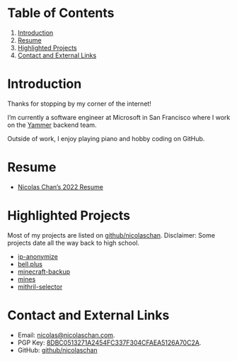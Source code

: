 
# Table of Contents

1.  [Introduction](#org1185634)
2.  [Resume](#org4c44fe4)
3.  [Highlighted Projects](#orge0cebac)
4.  [Contact and External Links](#orgf98938b)



<a id="org1185634"></a>

# Introduction

Thanks for stopping by my corner of the internet!

I&rsquo;m currently a software engineer at Microsoft in San Francisco where I work on the [Yammer](https://www.yammer.com/) backend team.

Outside of work, I enjoy playing piano and hobby coding on GitHub.


<a id="org4c44fe4"></a>

# Resume

-   [Nicolas Chan&rsquo;s 2022 Resume](./static/docs/resume-2022.pdf)


<a id="orge0cebac"></a>

# Highlighted Projects

Most of my projects are listed on [github/nicolaschan](https://github.com/nicolaschan).
Disclaimer: Some projects date all the way back to high school.

-   [ip-anonymize](https://github.com/nicolaschan/ip-anonymize)
-   [bell.plus](https://github.com/nicolaschan/bell)
-   [minecraft-backup](https://github.com/nicolaschan/minecraft-backup)
-   [mines](https://github.com/nicolaschan/mines)
-   [mithril-selector](https://github.com/nicolaschan/mithril-selector)


<a id="orgf98938b"></a>

# Contact and External Links

-   Email: [nicolas@nicolaschan.com](mailto:nicolas@nicolaschan.com).
-   PGP Key: [8DBC0513271A2454FC337F304CFAEA5126A70C2A](https://pgp.ocf.berkeley.edu/pks/lookup?op=get&search=0x4CFAEA5126A70C2A).
-   GitHub: [github/nicolaschan](https://github.com/nicolaschan)

